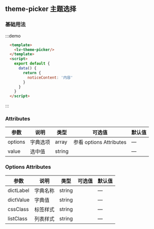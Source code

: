 ## theme-picker 主题选择

### 基础用法

:::demo 
```html
  <template>
    <lv-theme-picker/>
  </template>
  <script>
    export default {
      data() {
        return {
          noticeContent: '内容'
        }
      }
    }
  </script>
```
:::

### Attributes

| 参数        | 说明           | 类型    | 可选值                                             | 默认值 |
| ----------- | -------------- | ------- | -------------------------------------------------- | ------ |
| options     | 字典选项       | array  |     参看  options Attributes                         | —      |
| value       | 选中值         | string  |                                                    | —      |


### Options Attributes

| 参数        | 说明           | 类型    | 可选值                                             | 默认值 |
| ----------- | -------------- | ------- | -------------------------------------------------- | ------ |
| dictLabel   | 字典名称       | string  |                                                     | —      |
| dictValue   | 字典值         | string  |                                                     | —      |
| cssClass    | 标签样式       | string  |                                                     | —      |
| listClass   | 列表样式       | string  |                                                     | —      |